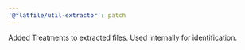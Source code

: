 ```yaml
---
'@flatfile/util-extractor': patch
---
```


Added Treatments to extracted files. Used internally for identification.
